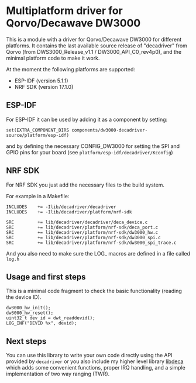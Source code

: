 # Multiplatform driver for Qorvo/Decawave DW3000

This is a module with a driver for Qorvo/Decawave DW3000 for different platforms. It contains the last available source release of "decadriver" from Qorvo (from DWS3000_Release_v1.1 / DW3000_API_C0_rev4p0), and the minimal platform code to make it work.

At the moment the following platforms are supported:
 * ESP-IDF (version 5.1.1)
 * NRF SDK (version 17.1.0)

## ESP-IDF

For ESP-IDF it can be used by adding it as a component by setting:
```
set(EXTRA_COMPONENT_DIRS components/dw3000-decadriver-source/platform/esp-idf)
```
and by defining the necessary CONFIG_DW3000 for setting the SPI and GPIO pins for your board (see `platform/esp-idf/decadriver/Kconfig`)

## NRF SDK

For NRF SDK you just add the necessary files to the build system.

For example in a Makefile:
```
INCLUDES	+= -Ilib/decadriver/decadriver
INCLUDES	+= -Ilib/decadriver/platform/nrf-sdk

SRC			+= lib/decadriver/decadriver/deca_device.c
SRC			+= lib/decadriver/platform/nrf-sdk/deca_port.c
SRC			+= lib/decadriver/platform/nrf-sdk/dw3000_hw.c
SRC			+= lib/decadriver/platform/nrf-sdk/dw3000_spi.c
SRC			+= lib/decadriver/platform/nrf-sdk/dw3000_spi_trace.c
```

And you also need to make sure the LOG_ macros are defined in a file called `log.h`

## Usage and first steps

This is a minimal code fragment to check the basic functionality (reading the device ID).

```
dw3000_hw_init();
dw3000_hw_reset();
uint32_t dev_id = dwt_readdevid();
LOG_INF("DEVID %x", devid);
```

## Next steps

You can use this library to write your own code directly using the API provided by `decadriver` or you also include my higher level library [libdeca](https://github.com/br101/libdeca) which adds some convenient functions, proper IRQ handling, and a simple implementation of two way ranging (TWR).

